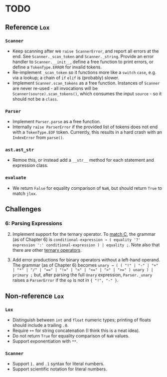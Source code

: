 # TODO

## Reference `Lox`

### `Scanner`

- Keep scanning after we `raise ScannerError`, and report all errors at the end.
See `Scanner._scan_token` and `Scanner._string`.
Provide an error handler to `Scanner.__init__`, define a free function to print errors, or define a `TokenType.ERROR` for invalid tokens.
- Re-implement `_scan_token` so it functions more like a `switch` `case`, e.g. via a lookup; a chain of `if` `elif` is (probably) slower.
- Implement `Scanner.scan_tokens` as a free function.
Instances of `Scanner` are never re-used - all invocations will be `Scanner(source).scan_tokens()`, which consumes the input `source` - so it should not be a `class`.

### `Parser`

- Implement `Parser.parse` as a free function.
- Internally `raise ParserError` if the provided list of tokens does not end with a `TokenType.EOF` token.
Currently, this results in a hard crash with an `IndexError` from `parse()`.

### `ast.ast_str`

- Remoe this, or instead add a `__str__` method for each statement and expression class.

### `evaluate`

- We return `False` for equality comparison of `NaN`, but should return `True` to match `jlox`.

## Challenges

### 6: Parsing Expressions

2. Implement support for the ternary operator.
To [match C](https://en.cppreference.com/w/cpp/language/operator_precedence), the grammar (as of Chapter 6) is `conditional-expression → ( equality '?' expression ':' conditional-expression ) | equality ;`.
Note also that there are other [ternary operators](https://en.wikipedia.org/wiki/Ternary_operation).

3. Add error productions for binary operators without a left-hand operand.
The grammar (as of Chapter 6) becomes `unary → ( ( "!" | "-" | "+" | "*" | "/" | "==" | "!=" | "<" | "<=" | ">" | ">=" ) unary ) | primary ;` but, after parsing the full `Unary` expression, `Parser._unary` raises a `ParserError` if the `op` is not in `{ "!", "-" }`.

## Non-reference `Lox`

### `Lox`

- Distinguish between `int` and `float` numeric types; printing of floats should include a trailing `.0`.
- Require `++` for string concatenation (I think this is a neat idea).
- Do not return `True` for equality comparison of `NaN` values.
- Support exponentiation with `**`.

### `Scanner`

- Support `1.` and `.1` syntax for literal numbers.
- Support scientific notation for literal numbers.
